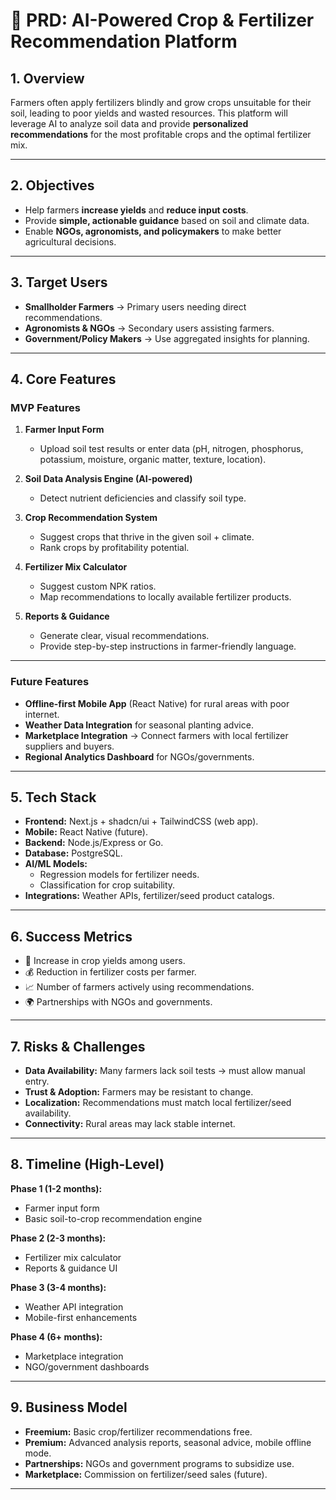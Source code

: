 # 🌱 PRD: AI-Powered Crop & Fertilizer Recommendation Platform

## 1. Overview
Farmers often apply fertilizers blindly and grow crops unsuitable for their soil, leading to poor yields and wasted resources. This platform will leverage AI to analyze soil data and provide **personalized recommendations** for the most profitable crops and the optimal fertilizer mix.

---

## 2. Objectives
- Help farmers **increase yields** and **reduce input costs**.
- Provide **simple, actionable guidance** based on soil and climate data.
- Enable **NGOs, agronomists, and policymakers** to make better agricultural decisions.

---

## 3. Target Users
- **Smallholder Farmers** → Primary users needing direct recommendations.
- **Agronomists & NGOs** → Secondary users assisting farmers.
- **Government/Policy Makers** → Use aggregated insights for planning.

---

## 4. Core Features
### MVP Features
1. **Farmer Input Form**
   - Upload soil test results or enter data (pH, nitrogen, phosphorus, potassium, moisture, organic matter, texture, location).

2. **Soil Data Analysis Engine (AI-powered)**
   - Detect nutrient deficiencies and classify soil type.

3. **Crop Recommendation System**
   - Suggest crops that thrive in the given soil + climate.
   - Rank crops by profitability potential.

4. **Fertilizer Mix Calculator**
   - Suggest custom NPK ratios.
   - Map recommendations to locally available fertilizer products.

5. **Reports & Guidance**
   - Generate clear, visual recommendations.
   - Provide step-by-step instructions in farmer-friendly language.

---

### Future Features
- **Offline-first Mobile App** (React Native) for rural areas with poor internet.
- **Weather Data Integration** for seasonal planting advice.
- **Marketplace Integration** → Connect farmers with local fertilizer suppliers and buyers.
- **Regional Analytics Dashboard** for NGOs/governments.

---

## 5. Tech Stack
- **Frontend:** Next.js + shadcn/ui + TailwindCSS (web app).
- **Mobile:** React Native (future).
- **Backend:** Node.js/Express or Go.
- **Database:** PostgreSQL.
- **AI/ML Models:**
  - Regression models for fertilizer needs.
  - Classification for crop suitability.
- **Integrations:** Weather APIs, fertilizer/seed product catalogs.

---

## 6. Success Metrics
- 🚜 Increase in crop yields among users.
- 💰 Reduction in fertilizer costs per farmer.
- 📈 Number of farmers actively using recommendations.
- 🌍 Partnerships with NGOs and governments.

---

## 7. Risks & Challenges
- **Data Availability:** Many farmers lack soil tests → must allow manual entry.
- **Trust & Adoption:** Farmers may be resistant to change.
- **Localization:** Recommendations must match local fertilizer/seed availability.
- **Connectivity:** Rural areas may lack stable internet.

---

## 8. Timeline (High-Level)
**Phase 1 (1-2 months):**
- Farmer input form
- Basic soil-to-crop recommendation engine

**Phase 2 (2-3 months):**
- Fertilizer mix calculator
- Reports & guidance UI

**Phase 3 (3-4 months):**
- Weather API integration
- Mobile-first enhancements

**Phase 4 (6+ months):**
- Marketplace integration
- NGO/government dashboards

---

## 9. Business Model
- **Freemium:** Basic crop/fertilizer recommendations free.
- **Premium:** Advanced analysis reports, seasonal advice, mobile offline mode.
- **Partnerships:** NGOs and government programs to subsidize use.
- **Marketplace:** Commission on fertilizer/seed sales (future).

---
